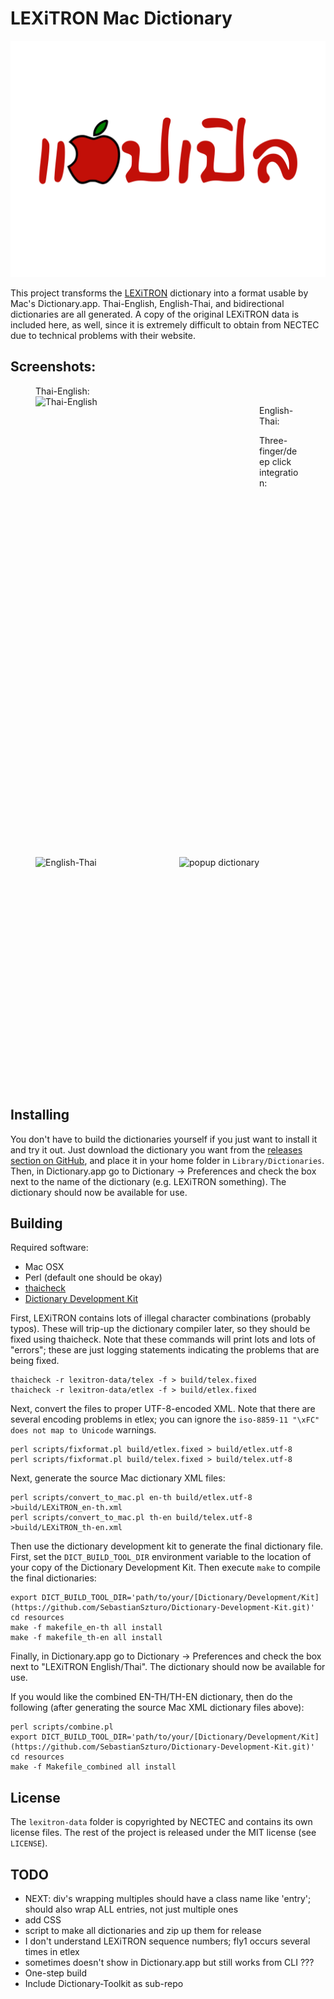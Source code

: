 # LEXiTRON Mac Dictionary

![logo: 'apple' spelled in Thai, with one character replaced with an apple with a bite out of it](https://github.com/garfieldnate/Lexitron-Mac/raw/master/logo.png)

This project transforms the [LEXiTRON](http://lexitron.nectec.or.th/) dictionary into a format usable by Mac's Dictionary.app. Thai-English, English-Thai, and bidirectional dictionaries are all generated. A copy of the original LEXiTRON data is included here, as well, since it is extremely difficult to obtain from NECTEC due to technical problems with their website.

## Screenshots:

<figure>
    <figcaption>Thai-English:</figcaption>
    <img alt="Thai-English" src="https://user-images.githubusercontent.com/778453/35193446-bd2d420c-fea2-11e7-898f-687caa701a78.png" align="left" height="737" width="358" style="display: block">
</figure>

<figure>
    <figcaption>English-Thai:</figcaption>
    <img alt="English-Thai" src="https://user-images.githubusercontent.com/778453/35193460-f99cb8a8-fea2-11e7-9e43-ae32e38486e1.png" align="left" height="313" width="230" >
</figure>

<figure>
    <figcaption>Three-finger/deep click integration:</figcaption>
    <img alt="popup dictionary" src="https://user-images.githubusercontent.com/778453/35198649-f1ffe440-fef1-11e7-97a3-31c238a9cdb8.png" alt="Three-Finger Lookup" height="221" width="204">
</figure>

<!--Can't use a style=clear:both, so just have to clear it ourselves-->
<br/><br/><br/><br/><br/><br/><br/><br/><br/><br/><br/><br/><br/><br/><br/><br/><br/><br/><br/><br/>

## Installing

You don't have to build the dictionaries yourself if you just want to install it and try it out. Just download the dictionary you want from the [releases section on GitHub](https://github.com/garfieldnate/Lexitron-Mac/releases), and place it in your home folder in `Library/Dictionaries`. Then, in Dictionary.app go to Dictionary -> Preferences and check the box next to the name of the dictionary (e.g. LEXiTRON something). The dictionary should now be available for use.

## Building

Required software:

* Mac OSX
* Perl (default one should be okay)
* [thaicheck](http://www.lyndonhill.com/Projects/thaicheck.html)
* [Dictionary Development Kit](https://github.com/SebastianSzturo/Dictionary-Development-Kit.git)

First, LEXiTRON contains lots of illegal character combinations (probably typos). These will trip-up the dictionary compiler later, so they should be fixed using thaicheck. Note that these commands will print lots and lots of "errors"; these are just logging statements indicating the problems that are being fixed.

    thaicheck -r lexitron-data/telex -f > build/telex.fixed
    thaicheck -r lexitron-data/etlex -f > build/etlex.fixed

Next, convert the files to proper UTF-8-encoded XML. Note that there are several encoding problems in etlex; you can ignore the `iso-8859-11 "\xFC" does not map to Unicode` warnings.

    perl scripts/fixformat.pl build/etlex.fixed > build/etlex.utf-8
    perl scripts/fixformat.pl build/telex.fixed > build/telex.utf-8

Next, generate the source Mac dictionary XML files:

    perl scripts/convert_to_mac.pl en-th build/etlex.utf-8 >build/LEXiTRON_en-th.xml
    perl scripts/convert_to_mac.pl th-en build/telex.utf-8 >build/LEXiTRON_th-en.xml

Then use the dictionary development kit to generate the final dictionary file. First, set the `DICT_BUILD_TOOL_DIR` environment variable to the location of your copy of the Dictionary Development Kit. Then execute `make` to compile the final dictionaries:

    export DICT_BUILD_TOOL_DIR='path/to/your/[Dictionary/Development/Kit](https://github.com/SebastianSzturo/Dictionary-Development-Kit.git)'
    cd resources
    make -f makefile_en-th all install
    make -f makefile_th-en all install

Finally, in Dictionary.app go to Dictionary -> Preferences and check the box next to "LEXiTRON English/Thai". The dictionary should now be available for use.

If you would like the combined EN-TH/TH-EN dictionary, then do the following (after generating the source Mac XML dictionary files above):

    perl scripts/combine.pl
    export DICT_BUILD_TOOL_DIR='path/to/your/[Dictionary/Development/Kit](https://github.com/SebastianSzturo/Dictionary-Development-Kit.git)'
    cd resources
    make -f Makefile_combined all install

## License

The `lexitron-data` folder is copyrighted by NECTEC and contains its own license files. The rest of the project is released under the MIT license (see `LICENSE`).

## TODO
* NEXT: div's wrapping multiples should have a class name like 'entry'; should also wrap ALL entries, not just multiple ones
* add CSS
* script to make all dictionaries and zip up them for release
* I don't understand LEXiTRON sequence numbers; fly1 occurs several times in etlex
* sometimes doesn't show in Dictionary.app but still works from CLI ???
* One-step build
* Include Dictionary-Toolkit as sub-repo
